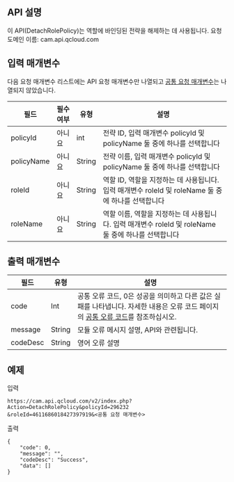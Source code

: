 ## API 설명
이 API(DetachRolePolicy)는 역할에 바인딩된 전략을 해제하는 데 사용됩니다.
요청 도메인 이름: cam.api.qcloud.com

## 입력 매개변수
다음 요청 매개변수 리스트에는 API 요청 매개변수만 나열되고 [공통 요청 매개변수](https://cloud.tencent.com/document/api/213/6976)는 나열되지 않았습니다.

|필드|필수 여부|유형|설명|
| ------------ | ------------ | ------------ | ------------ |
|policyId|아니요|int|전략 ID, 입력 매개변수 policyId 및 policyName 둘 중에 하나를 선택합니다|
|policyName|아니요|String|전략 이름, 입력 매개변수 policyId 및 policyName 둘 중에 하나를 선택합니다|
|roleId|아니요|String|역할 ID, 역할을 지정하는 데 사용됩니다. 입력 매개변수 roleId 및 roleName 둘 중에 하나를 선택합니다|
|roleName|아니요|String|역할 이름, 역할을 지정하는 데 사용됩니다. 입력 매개변수 roleId 및 roleName 둘 중에 하나를 선택합니다|

## 출력 매개변수

| 필드  | 유형  | 설명  |
| ------------ | ------------ | ------------ |
| code | Int | 공통 오류 코드, 0은 성공을 의미하고 다른 값은 실패를 나타냅니다. 자세한 내용은 오류 코드 페이지의 <a href='https://cloud.tencent.com/doc/api/372/%E9%94%99%E8%AF%AF%E7%A0%81#1.E3.80.81.E5.85.AC.E5.85.B1.E9.94.99.E8.AF.AF.E7.A0.81' title='공통 오류 코드'>공통 오류 코드</a>를 참조하십시오.|
| message | String | 모듈 오류 메시지 설명, API와 관련됩니다.|
| codeDesc | String | 영어 오류 설명 |

## 예제
입력
```
https://cam.api.qcloud.com/v2/index.php?Action=DetachRolePolicy&policyId=296232
&roleId=4611686018427397919&<공통 요청 매개변수>
```

출력
```
{
    "code": 0,
    "message": "",
    "codeDesc": "Success",
    "data": []
}

````
